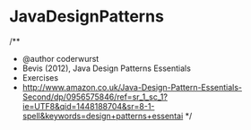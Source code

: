 # JavaDesignPatterns
/**
 * @author coderwurst
 * Bevis (2012), Java Design Patterns Essentials 
 * Exercises
 * http://www.amazon.co.uk/Java-Design-Pattern-Essentials-Second/dp/0956575846/ref=sr_1_sc_1?ie=UTF8&qid=1448188704&sr=8-1-spell&keywords=design+patterns+essentai
 */
